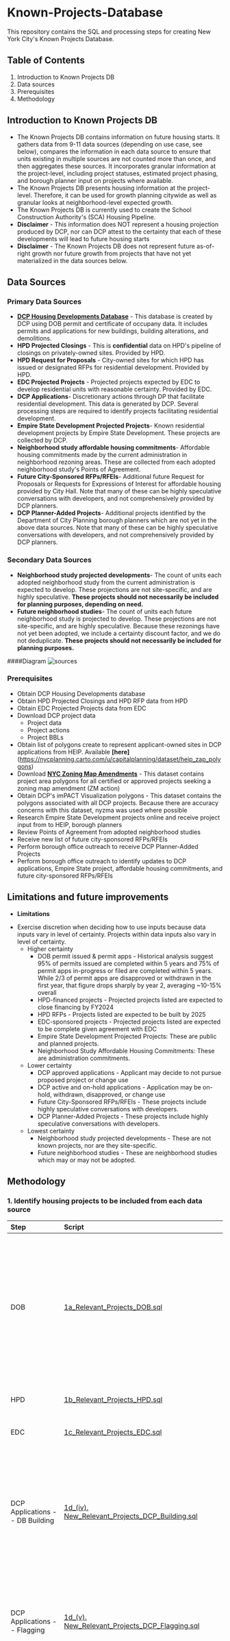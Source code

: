# Known-Projects-Database

This repository contains the SQL and processing steps for creating New York City's Known Projects Database.

## Table of Contents
1. Introduction to Known Projects DB
2. Data sources
3. Prerequisites
4. Methodology

## Introduction to Known Projects DB
- The Known Projects DB contains information on future housing starts. It gathers data from 9-11 data sources (depending on use case, see below), compares the information in each data source to ensure that units existing in multiple sources are not counted more than once, and then aggregates these sources. It incorporates granular information at the project-level, including project statuses, estimated project phasing, and borough planner input on projects where available.
- The Known Projects DB presents housing information at the project-level. Therefore, it can be used for growth planning citywide as well as granular looks at neighborhood-level expected growth.
- The Known Projects DB is currently used to create the School Construction Authority's (SCA) Housing Pipeline.
- **Disclaimer** - This information does NOT represent a housing projection produced by DCP, nor can DCP attest to the certainty that each of these developments will lead to future housing starts
- **Disclaimer** - The Known Projects DB does not represent future as-of-right growth nor future growth from projects that have not yet materialized in the data sources below.

## Data Sources
### Primary Data Sources
- **[DCP Housing Developments Database](https://github.com/NYCPlanning/db-developments)** - This database is created by DCP using DOB permit and certificate of occupany data. It includes permits and applications for new buildings, building alterations, and demolitions.
- **HPD Projected Closings** - This is **confidential** data on HPD's pipeline of closings on privately-owned sites. Provided by HPD.
- **HPD Request for Proposals** - City-owned sites for which HPD has issued or designated RFPs for residential development. Provided by HPD.
- **EDC Projected Projects** - Projected projects expected by EDC to develop residential units with reasonable certainty. Provided by EDC.
- **DCP Applications**- Discretionary actions through DP that facilitate residential development. This data is generated by DCP. Several processing steps are required to identify projects facilitating residential development.
- **Empire State Development Projected Projects**- Known residential development projects by Empire State Development. These projects are collected by DCP.
- **Neighborhood study affordable housing commitments**- Affordable housing commitments made by the current administration in neighborhood rezoning areas. These are collected from each adopted neighborhood study's Points of Agreement.
- **Future City-Sponsored RFPs/RFEIs**- Additional future Request for Proposals or Requests for Expressions of Interest for affordable housing provided by City Hall. Note that many of these can be highly speculative conversations with developers, and not comprehensively provided by DCP planners.
- **DCP Planner-Added Projects**- Additional projects identified by the Department of City Planning borough planners which are not yet in the above data sources. Note that many of these can be highly speculative conversations with developers, and not comprehensively provided by DCP planners.
### Secondary Data Sources
- **Neighborhood study projected developments**- The count of units each adopted neighborhood study from the current administration is expected to develop. These projections are not site-specific, and are highly speculative. **These projects should not necessarily be included for planning purposes, depending on need.**
- **Future neighborhood studies**- The count of units each future neighborhood study is projected to develop. These projections are not site-specific, and are highly speculative. Because these rezonings have not yet been adopted, we include a certainty discount factor, and we do not deduplicate. **These projects should not necessarily be included for planning purposes.**

####Diagram
![sources](https://github.com/NYCPlanning/Known-Projects-Database/blob/master/Capture.PNG)


### Prerequisites
- Obtain DCP Housing Developments database
- Obtain HPD Projected Closings and HPD RFP data from HPD
- Obtain EDC Projected Projects data from EDC
- Download DCP project data
  * Project data
  * Project actions
  * Project BBLs
- Obtain list of polygons create to represent applicant-owned sites in DCP applications from HEIP. Available **[here]**(https://nycplanning.carto.com/u/capitalplanning/dataset/heip_zap_polygons)
- Download **[NYC Zoning Map Amendments](https://www1.nyc.gov/site/planning/data-maps/open-data/dwn-gis-zoning.page)** - This dataset contains project area polygons for all certified or approved projects seeking a zoning map amendment (ZM action)
- Obtain DCP's imPACT Visualization polygons - This dataset contains the polygons associated with all DCP projects. Because there are accuracy concerns with this dataset, nyzma was used where possible
- Research Empire State Development projects online and receive project input from to HEIP, borough planners
- Review Points of Agreement from adopted neighborhood studies
- Receive new list of future city-sponsored RFPs/RFEIs
- Perform borough office outreach to receive DCP Planner-Added Projects
- Perform borough office outreach to identify updates to DCP applications, Empire State project, affordable housing commitments, and future city-sponsored RFPs/RFEIs

## Limitations and future improvements
- **Limitations**
 *  Exercise discretion when deciding how to use inputs because data inputs vary in level of certainty. Projects within data inputs also   vary in level of certainty.
    - Higher certainty
      - DOB permit issued & permit apps - Historical analysis suggest 95% of permits issued are completed within 5 years and 75% of permit    apps in-progress or filed are completed within 5 years. While 2/3 of permit apps are disapproved or withdrawn in the first year, that figure drops sharply by year 2, averaging ~10-15% overall
      - HPD-financed projects - Projected projects listed are expected to close financing by FY2024
      - HPD RFPs - Projects listed are expected to be built by 2025
      - EDC-sponsored projects - Projected projects listed are expected to be complete given agreement with EDC
      - Empire State Development Projected Projects: These are public and planned projects.
      - Neighborhood Study Affordable Housing Commitments: These are administration commitments.
    - Lower certainty
      - DCP approved applications - Applicant may decide to not pursue proposed project or change use
      - DCP active and on-hold applications - Application may be on-hold, withdrawn, disapproved, or change use
      - Future City-Sponsored RFPs/RFEIs - These projects include highly speculative conversations with developers.
      - DCP Planner-Added Projects - These projects include highly speculative conversations with developers.
    - Lowest certainty
      - Neighborhood study projected developments - These are not known projects, nor are they site-specific.
      - Future neighborhood studies - These are neighborhood studies which may or may not be adopted.
      
## Methodology

### 1. Identify housing projects to be included from each data source

| Step  | Script | Description |
| :--- | :--- | :--- |
| DOB | [1a_Relevant_Projects_DOB.sql](https://github.com/NYCPlanning/Known-Projects-Database/blob/master/1a.%20Relevant_Projects_DOB.sql) | Filter [DCP Housing Development Database](https://github.com/NYCPlanning/db-developments) to relevant residential jobs. Jobs completed before 2010 are excluded. Inactive jobs are included. Redefine project statuses where necessary. |
| HPD | [1b_Relevant_Projects_HPD.sql](https://github.com/NYCPlanning/Known-Projects-Database/blob/master/1b.%20Relevant_Projects_HPD.sql) | Aggregate HPD projected closings and HPD RFPs. |
| EDC | [1c_Relevant_Projects_EDC.sql](https://github.com/NYCPlanning/Known-Projects-Database/blob/master/1b.%20Relevant_Projects_EDC.sql) | Clean EDC data and add geometries. |
| DCP Applications -- DB Building | [1d_(iv). New_Relevant_Projects_DCP_Building.sql](https://github.com/NYCPlanning/Known-Projects-Database/blob/master/1d_(iv).%20New_Relevant_Projects_DCP_Building.sql) | Consolidating DCP applications from various Zoning Application Portal exports. Adding geometries for all projects using previous HEIP work, NYZMA, imPACT, and PLUTO. | 
| DCP Applications -- Flagging | [1d_(v). New_Relevant_Projects_DCP_Flagging.sql](https://github.com/NYCPlanning/Known-Projects-Database/blob/master/1d_(v).%20New_Relevant_Projects_DCP_Flagging.sql) | Flagging DCP applications based on characteristics including residential units, senior units, pre-2012 projects, and more. | 
| DCP Applications -- Filtering | [1d_(vi). New_Relevant_Projects_DCP_Filtering.sql](https://github.com/NYCPlanning/Known-Projects-Database/blob/master/1d_(vi).%20New_Relevant_Projects_DCP_Filtering.sql) | Omit non-residential DCP applications and DCP applications from before 2012. Consolidate the many ZAP unit count fields into 1 "Total Units" field. Deduplicate applications such as Special Permit Renewals and District Improvement Bonuses.  | 
| DCP Applications -- Planner Mods | [1d_(vii). New_Relevant_Projects_DCP_Planner_Mods.sql](https://github.com/NYCPlanning/Known-Projects-Database/blob/master/1d_(vii).%20New_Relevant_Projects_DCP_Planner_Mods.sql) | After receiving planner inputs, this step updates the filtered DCP applications dataset above. Projects can be removed or added based on updated characteristics from the planners. Unit counts and phasing may be added as well. | 
| Neighborhood Studies | [1e. Relevant_Projects_Neighborhood__Studies.sql](https://github.com/NYCPlanning/Known-Projects-Database/blob/master/1e.%20Relevant_Projects_Neighborhood__Studies.sql) | Consolidating neighborhood studies projects, both rezoning commitments and projected developments sites from DCP's Reasonable Worst Case Development Scenario. | 
| Future City-Sponsored RFPs/RFEIs | [1f. Relevant_Projects_Public_Sites.sql](https://github.com/NYCPlanning/Known-Projects-Database/blob/master/1f.%20Relevant_Projects_Public_Sites.sql) | Identifying future city-sponsored RFPs/RFEIs which haven't been manually identified in any other data sources. Limiting to these projects. | 
| Planner-Added Projects | [1g. Relevant_Planner_Added_Projects.sql](https://github.com/NYCPlanning/Known-Projects-Database/blob/master/1g.%20Relevant_Planner_Added_Projects.sql) | Importing DCP planner-added projects and limiting to those which are not already included in the other data sources. | 


### 2. Deduplicate projects across each data source

Projects are deduplicated across each source using 4 types of matching, where data fields allow.

1. Address-matching (including parsing project names)
2. BBL-based matching
3. Matching by spatial overlap
4. Matching by spatial proximity (matches by spatial proximity are then reviewed to determine if they are accurate. The vast majority of proximity-based matches are inaccurate.)


### 3. Calculate incremental units count for pipeline

Once sources are deduplicated, incremental units for each project are calculated. If a project is not matched in any other sources, its full unit count is added to the pipeline. If a project is matched with other sources, it's full unit count is subtracted by the unit counts of projects to which it matches, from sources closer to materialized units. Diagram provided below.

A project's characteristics will change as it progresses, and this is reflected if it appears in multiple data sources. For instance, unit count estimates may change. We assume that if >80% of a project's listed new units have appeared in a source which indicates it is closer to materializing, we zero that project's contribution to our pipeline. 

![Materialization Diagram](https://github.com/NYCPlanning/Known-Projects-Database/blob/master/Capture1.PNG)

### 4. Borough planner inputs 

After steps 1-3, borough planners are solicited for input on developments with large unit counts, developments which have not updated their information despite registering before 2016, and developments with uncertain unit counts.

Borough planners clarified the information above. They also comprehensively reviewed projects to confirm residential status and deduplication results. They have also provided build year estimates (by 2025, 2026-2035, 2036-2055) where available.

### 5. Build year assignments
Build year assumptions on developments are made using the following hierarchy:

1. Borough planner inputs, reviewed and normalized by HEIP and Capital Planning
2. DOB jobs: See HEIP phasing methodology
3: HPD Projected Closings: By 2025 unless indicated otherwise by planner
4. HPD RFPs: By 2025 unless indicated otherwise by planner or HPD
5. EDC: Build year provided by EDC
6. DCP Applications: See: https://docs.google.com/document/d/1Jj4PVD3yuQkLB-jzUTk9deIrDMr0NZCTl9E84At6wnM/edit?usp=sharing
7. ESD Projects: Borough planner inputs
8: Neighborhood Study Affordable Housing Commitments: Individual reviews based on the project. A mix of borough planner inputs and 
Capital Planning normalization.
9. Future City-Sponsored RFPs/RFEIs: Borough planner inputs
10. Planner-Added Projects: Placed in 2036-2055 unless otherwise indicated by borough planner, normalized by Capital Planning.

### 6. Group quarters and assisted living homes are excluded

